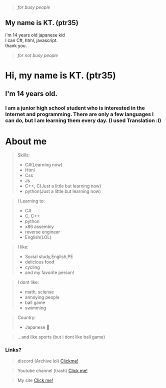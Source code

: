 > *for busy people*
 ## My name is KT. (ptr35)
 i'm 14 years old japanese kid
 <br>
 I can C#, html, javascript.
 <br>
 thank you.

> *for not busy people* 
# Hi, my name is KT. (ptr35)
## I'm 14 years old.
### I am a junior high school student who is interested in the Internet and programming. There are only a few languages I can do, but I am learning them every day. (I used Translation :l)  
# About me

>Skills:
>* C#(Learning now)
>* Html 
>* Css
>* Js
>* C++, C(Just a little but learning now)
>* python(Just a little but learning now)

>I Learning to:
>* C#
>* C, C++
>* python
>* x86 assembly
>* reverse engineer
>* English(LOL)

>I like:
>* Social study,English,PE
>* delicious food
>* cycling
>* and my favorite person!

>I dont like:
>* math, sciense
>* annoying people
>* ball game
>* swimming

>Country:
>* Japanese 🗾

>...and like sports (but i dont like ball game)

### Links?
> discord (Archive lol)
> [Clickme!](https://discord.gg/uBhTBaQy4K)

> Youtube channel (trash)
> [Click me!](https://www.youtube.com/@KT_____san)

> My site
> [Click me!](https://ktxxxx0828.github.io/KTsite)

<!--
**KTxXxX0828/KTxXxX0828** is a ✨ _special_ ✨ repository because its `README.md` (this file) appears on your GitHub profile.

Here are some ideas to get you started:

- 🔭 I’m currently working on ...
- 🌱 I’m currently learning ...
- 👯 I’m looking to collaborate on ...
- 🤔 I’m looking for help with ...
- 💬 Ask me about ...
- 📫 How to reach me: ...
- 😄 Pronouns: ...
- ⚡ Fun fact: ...
-->
